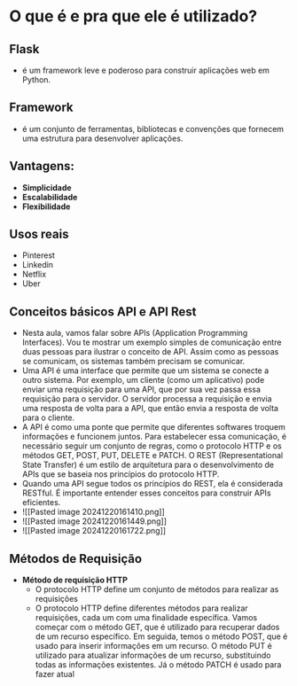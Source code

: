 # O que é e pra que ele é utilizado?
## Flask
- é um framework leve e poderoso para construir aplicações web em Python.
## Framework
- é um conjunto de ferramentas, bibliotecas e convenções que fornecem uma estrutura para desenvolver aplicações.
## Vantagens:
- **Simplicidade**
- **Escalabilidade**
- **Flexibilidade**
## Usos reais
- Pinterest
- Linkedin
- Netflix 
- Uber
## Conceitos básicos API e API Rest
- Nesta aula, vamos falar sobre APIs (Application Programming Interfaces). Vou te mostrar um exemplo simples de comunicação entre duas pessoas para ilustrar o conceito de API. Assim como as pessoas se comunicam, os sistemas também precisam se comunicar. 
- Uma API é uma interface que permite que um sistema se conecte a outro sistema. Por exemplo, um cliente (como um aplicativo) pode enviar uma requisição para uma API, que por sua vez passa essa requisição para o servidor. O servidor processa a requisição e envia uma resposta de volta para a API, que então envia a resposta de volta para o cliente. 
- A API é como uma ponte que permite que diferentes softwares troquem informações e funcionem juntos. Para estabelecer essa comunicação, é necessário seguir um conjunto de regras, como o protocolo HTTP e os métodos GET, POST, PUT, DELETE e PATCH. O REST (Representational State Transfer) é um estilo de arquitetura para o desenvolvimento de APIs que se baseia nos princípios do protocolo HTTP. 
- Quando uma API segue todos os princípios do REST, ela é considerada RESTful. É importante entender esses conceitos para construir APIs eficientes.
- ![[Pasted image 20241220161410.png]]
- ![[Pasted image 20241220161449.png]]
- ![[Pasted image 20241220161722.png]]
## Métodos de Requisição
- **Método de requisição HTTP**
	- O protocolo HTTP define um conjunto de métodos para realizar as requisições 
	- O protocolo HTTP define diferentes métodos para realizar requisições, cada um com uma finalidade específica. Vamos começar com o método GET, que é utilizado para recuperar dados de um recurso específico. Em seguida, temos o método POST, que é usado para inserir informações em um recurso. O método PUT é utilizado para atualizar informações de um recurso, substituindo todas as informações existentes. Já o método PATCH é usado para fazer atual